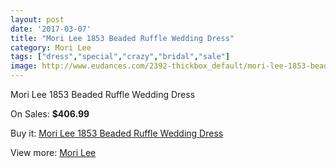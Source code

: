 ```yaml
---
layout: post
date: '2017-03-07'
title: "Mori Lee 1853 Beaded Ruffle Wedding Dress"
category: Mori Lee
tags: ["dress","special","crazy","bridal","sale"]
image: http://www.eudances.com/2392-thickbox_default/mori-lee-1853-beaded-ruffle-wedding-dress.jpg
---
```

Mori Lee 1853 Beaded Ruffle Wedding Dress

On Sales: **$406.99**
<a href="https://www.eudances.com/en/mori-lee/797-mori-lee-1853-beaded-ruffle-wedding-dress.html"><amp-img layout="responsive" width="600" height="600" src="//www.eudances.com/2392-thickbox_default/mori-lee-1853-beaded-ruffle-wedding-dress.jpg" alt="Mori Lee 1853 Beaded Ruffle Wedding Dress 0" /></a>
<a href="https://www.eudances.com/en/mori-lee/797-mori-lee-1853-beaded-ruffle-wedding-dress.html"><amp-img layout="responsive" width="600" height="600" src="//www.eudances.com/2394-thickbox_default/mori-lee-1853-beaded-ruffle-wedding-dress.jpg" alt="Mori Lee 1853 Beaded Ruffle Wedding Dress 1" /></a>
<a href="https://www.eudances.com/en/mori-lee/797-mori-lee-1853-beaded-ruffle-wedding-dress.html"><amp-img layout="responsive" width="600" height="600" src="//www.eudances.com/2393-thickbox_default/mori-lee-1853-beaded-ruffle-wedding-dress.jpg" alt="Mori Lee 1853 Beaded Ruffle Wedding Dress 2" /></a>

Buy it: [Mori Lee 1853 Beaded Ruffle Wedding Dress](https://www.eudances.com/en/mori-lee/797-mori-lee-1853-beaded-ruffle-wedding-dress.html "Mori Lee 1853 Beaded Ruffle Wedding Dress")

View more: [Mori Lee](https://www.eudances.com/en/9-mori-lee "Mori Lee")